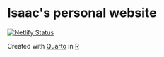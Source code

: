# Isaac's personal website

[![Netlify Status](https://api.netlify.com/api/v1/badges/4dec3009-d025-4fdf-b25e-76e98b2f34e1/deploy-status)](https://app.netlify.com/sites/laughing-cray-e2c0db/deploys)

Created with [Quarto](https://quarto.org/) in [R](https://www.r-project.org/)
